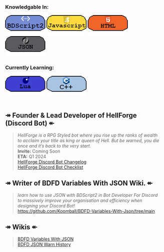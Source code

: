### Knowledgable In:
[![image](3453532.png)](https://github.com/Koomball) [![image](533532532.png)](https://github.com/Koomball) [![image](3532323.png)](https://github.com/Koomball) [![image](432432432.png)](https://github.com/Koomball) <br>
### Currently Learning:
[![image](3532154321.png)](https://github.com/Koomball) [![image](23532532.png)](https://github.com/Koomball) <br>
<br>
## ↠ Founder & Lead Developer of HellForge (Discord Bot) ↞
> *HellForge is a RPG Styled bot where you rise up the ranks of wealth to acclaim your title as king or queen of Hell. But be warned, you die once and it’s back to the very start.* <br>
> **Invite:** Coming Soon <br>
> **ETA:** Q1 2024 <br>
[HellForge Discord Bot Changelog](https://github.com/Koomball/HellForge-Discord-Bot-Changelog) <br>
[HellForge Discord Bot Checklist](https://github.com/Koomball/HellForge-Version-Checklist) <br>

## ↠ Writer of BDFD Variables With JSON Wiki. ↞
> *learn how to use JSON with BDScript2 in Bot Developer For Discord to massively improve your organisation and efficiency when designing your Discord Bot!* <br>
https://github.com/Koomball/BDFD-Variables-With-Json/tree/main

## ↠ Wikis ↞
> [BDFD Variables With JSON](https://github.com/Koomball/BDFD-Variables-With-Json/tree/main) <br>
> [BDFD JSON Warn History](https://github.com/Koomball/BDFD-JSON-Warn-History-Guide) <br>
